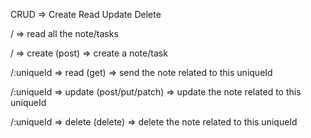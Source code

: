 CRUD => Create Read Update Delete

/ => read all the note/tasks

/ => create (post) => create a note/task

/:uniqueId => read (get) => send the note related to this uniqueId

/:uniqueId => update (post/put/patch) => update the note related to this uniqueId

/:uniqueId => delete (delete) => delete the note related to this uniqueId
